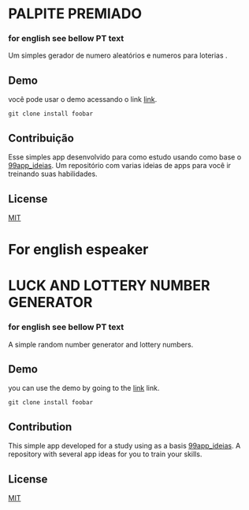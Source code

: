 # PALPITE PREMIADO
### for english see bellow PT text

Um simples gerador de numero aleatórios e numeros para loterias  .

## Demo

você pode usar o demo acessando o link [link](https://angeloabrita.github.io/palpitepremiado/).

```git
git clone install foobar
```

## Contribuição
Esse simples app desenvolvido para como estudo usando como base o [99app_ideias](https://github.com/Angeloabrita/app-ideas). Um repositório com varias ideias de apps para você ir treinando suas habilidades. 



## License
[MIT](https://github.com/Angeloabrita/palpitepremiado/blob/main/LICENSE)

# For english espeaker
# LUCK AND LOTTERY NUMBER GENERATOR
### for english see bellow PT text

A simple random number generator and lottery numbers.

## Demo

you can use the demo by going to the [link](https://angeloabrita.github.io/palpitepremiado/) link.

```git
git clone install foobar
```

## Contribution
This simple app developed for a study using as a basis [99app_ideias](https://github.com/Angeloabrita/app-ideas). A repository with several app ideas for you to train your skills.



## License
[MIT](https://github.com/Angeloabrita/palpitepremiado/blob/main/LICENSE)